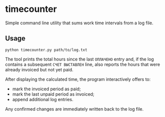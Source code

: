 # timecounter

Simple command line utility that sums work time intervals from a log file.

## Usage

```
python timecounter.py path/to/log.txt
```

The tool prints the total hours since the last `ОПЛАЧЕНО` entry and, if the
log contains a subsequent `СЧЕТ ВЫСТАВЛЕН` line, also reports the hours that
were already invoiced but not yet paid.

After displaying the calculated time, the program interactively offers to:

* mark the invoiced period as paid;
* mark the last unpaid period as invoiced;
* append additional log entries.

Any confirmed changes are immediately written back to the log file.

